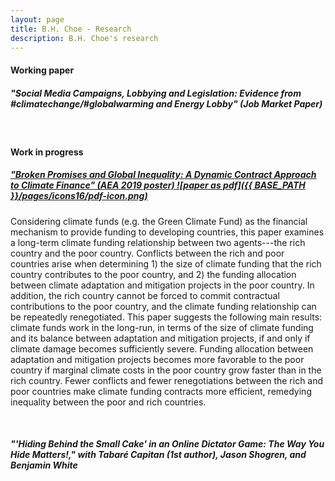 ```yaml
---
layout: page
title: B.H. Choe - Research
description: B.H. Choe's research
---
```


#### <a name="Working paper"></a>Working paper
##### <b> "Social Media Campaigns, Lobbying and Legislation: Evidence from #climatechange/#globalwarming and Energy Lobby" (Job Market Paper)</b>
<br>

#### <a name="Work in progress"></a>Work in progress
##### <a href="https://drive.google.com/file/d/1DC7mB4s_yM7ckt_H2K2g_KaO_EFbkQLC/view?usp=sharing"> "Broken Promises and Global Inequality: A Dynamic Contract Approach to Climate Finance" (AEA 2019 poster) ![paper as pdf]({{ BASE_PATH }}/pages/icons16/pdf-icon.png)</a>

<p align="stretch">
Considering climate funds (e.g. the Green Climate Fund) as the financial mechanism to provide funding to developing countries, this paper examines a long-term climate funding relationship between two agents---the rich country and the poor country. Conflicts between the rich and poor countries arise when determining 1) the size of climate funding that the rich country contributes to the poor country, and 2) the funding allocation between climate adaptation and mitigation projects in the poor country. In addition, the rich country cannot be forced to commit contractual contributions to the poor country, and the climate funding relationship can be repeatedly renegotiated. This paper suggests the following main results: climate funds work in the long-run, in terms of the size of climate funding and its balance between adaptation and mitigation projects, if and only if climate damage becomes sufficiently severe. Funding allocation between adaptation and mitigation projects becomes more favorable to the poor country if marginal climate costs in the poor country grow faster than in the rich country. Fewer conflicts and fewer renegotiations between the rich and poor countries make climate funding contracts more efficient, remedying inequality between the poor and rich countries.
</p>

<br>

##### <b>"'Hiding Behind the Small Cake' in an Online Dictator Game: The Way You Hide Matters!,"</b> with Tabaré Capitan (1st author), Jason Shogren, and Benjamin White

<br>

<!-- Note: this is how to write a comment in HTML. Everything in here won't show up on your webpage.-->

<!--
To increase the size of the title, use fewer # in front of the paper title.
To decrease the size of the title, use more #. 
To remove the italics, remove the * before and after the description
To remove the underline from the title, remove the <u> tags (<u> and </u>)
-->
